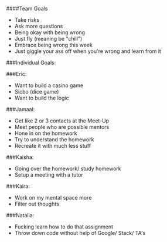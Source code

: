 ####Team Goals 
- Take risks 
- Ask more questions
- Being okay with being wrong
- Just fly (meaning be "chill")
- Embrace being wrong this week
- Just giggle your ass off when you're wrong and learn from it

###Individual Goals:

###Eric:
* Want to build a casino game
* Sicbo (dice game)
* Want to build the logic

###Jamaal:
* Get like 2 or 3 contacts at the Meet-Up
* Meet people who are possible mentors
* Hone in on the homework
* Try to understand the homework
* Recreate it with much less stuff

###Kaisha:
* Going over the homework/ study homework
* Setup a meeting with a tutor

###Kaira:
* Work on my mental space more
* Filter out thoughts 

###Natalia:
* Fucking learn how to do that assignment 
* Throw down code without help of Google/ Stack/ TA's